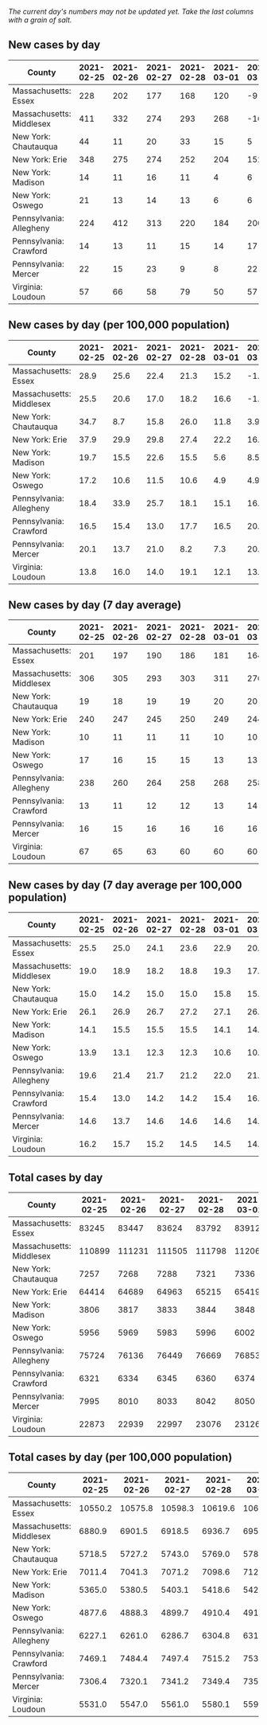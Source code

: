 _The current day's numbers may not be updated yet. Take the last columns with a grain of salt._
## New cases by day

| County | 2021-02-25 | 2021-02-26 | 2021-02-27 | 2021-02-28 | 2021-03-01 | 2021-03-02 | 2021-03-03 |
| --- | --- | --- | --- | --- | --- | --- | --- |
| Massachusetts: Essex | 228 | 202 | 177 | 168 | 120 | -9 |  |
| Massachusetts: Middlesex | 411 | 332 | 274 | 293 | 268 | -16 |  |
| New York: Chautauqua | 44 | 11 | 20 | 33 | 15 | 5 |  |
| New York: Erie | 348 | 275 | 274 | 252 | 204 | 152 |  |
| New York: Madison | 14 | 11 | 16 | 11 | 4 | 6 |  |
| New York: Oswego | 21 | 13 | 14 | 13 | 6 | 6 |  |
| Pennsylvania: Allegheny | 224 | 412 | 313 | 220 | 184 | 200 | 186 |
| Pennsylvania: Crawford | 14 | 13 | 11 | 15 | 14 | 17 | 21 |
| Pennsylvania: Mercer | 22 | 15 | 23 | 9 | 8 | 22 | 36 |
| Virginia: Loudoun | 57 | 66 | 58 | 79 | 50 | 57 | 38 |

## New cases by day (per 100,000 population)

| County | 2021-02-25 | 2021-02-26 | 2021-02-27 | 2021-02-28 | 2021-03-01 | 2021-03-02 | 2021-03-03 |
| --- | --- | --- | --- | --- | --- | --- | --- |
| Massachusetts: Essex | 28.9 | 25.6 | 22.4 | 21.3 | 15.2 | -1.1 |  |
| Massachusetts: Middlesex | 25.5 | 20.6 | 17.0 | 18.2 | 16.6 | -1.0 |  |
| New York: Chautauqua | 34.7 | 8.7 | 15.8 | 26.0 | 11.8 | 3.9 |  |
| New York: Erie | 37.9 | 29.9 | 29.8 | 27.4 | 22.2 | 16.5 |  |
| New York: Madison | 19.7 | 15.5 | 22.6 | 15.5 | 5.6 | 8.5 |  |
| New York: Oswego | 17.2 | 10.6 | 11.5 | 10.6 | 4.9 | 4.9 |  |
| Pennsylvania: Allegheny | 18.4 | 33.9 | 25.7 | 18.1 | 15.1 | 16.4 | 15.3 |
| Pennsylvania: Crawford | 16.5 | 15.4 | 13.0 | 17.7 | 16.5 | 20.1 | 24.8 |
| Pennsylvania: Mercer | 20.1 | 13.7 | 21.0 | 8.2 | 7.3 | 20.1 | 32.9 |
| Virginia: Loudoun | 13.8 | 16.0 | 14.0 | 19.1 | 12.1 | 13.8 | 9.2 |

## New cases by day (7 day average)

| County | 2021-02-25 | 2021-02-26 | 2021-02-27 | 2021-02-28 | 2021-03-01 | 2021-03-02 | 2021-03-03 |
| --- | --- | --- | --- | --- | --- | --- | --- |
| Massachusetts: Essex | 201 | 197 | 190 | 186 | 181 | 164 |  |
| Massachusetts: Middlesex | 306 | 305 | 293 | 303 | 311 | 276 |  |
| New York: Chautauqua | 19 | 18 | 19 | 19 | 20 | 20 |  |
| New York: Erie | 240 | 247 | 245 | 250 | 249 | 244 |  |
| New York: Madison | 10 | 11 | 11 | 11 | 10 | 10 |  |
| New York: Oswego | 17 | 16 | 15 | 15 | 13 | 13 |  |
| Pennsylvania: Allegheny | 238 | 260 | 264 | 258 | 268 | 258 | 248 |
| Pennsylvania: Crawford | 13 | 11 | 12 | 12 | 13 | 14 | 15 |
| Pennsylvania: Mercer | 16 | 15 | 16 | 16 | 16 | 16 | 19 |
| Virginia: Loudoun | 67 | 65 | 63 | 60 | 60 | 60 | 58 |

## New cases by day (7 day average per 100,000 population)

| County | 2021-02-25 | 2021-02-26 | 2021-02-27 | 2021-02-28 | 2021-03-01 | 2021-03-02 | 2021-03-03 |
| --- | --- | --- | --- | --- | --- | --- | --- |
| Massachusetts: Essex | 25.5 | 25.0 | 24.1 | 23.6 | 22.9 | 20.8 |  |
| Massachusetts: Middlesex | 19.0 | 18.9 | 18.2 | 18.8 | 19.3 | 17.1 |  |
| New York: Chautauqua | 15.0 | 14.2 | 15.0 | 15.0 | 15.8 | 15.8 |  |
| New York: Erie | 26.1 | 26.9 | 26.7 | 27.2 | 27.1 | 26.6 |  |
| New York: Madison | 14.1 | 15.5 | 15.5 | 15.5 | 14.1 | 14.1 |  |
| New York: Oswego | 13.9 | 13.1 | 12.3 | 12.3 | 10.6 | 10.6 |  |
| Pennsylvania: Allegheny | 19.6 | 21.4 | 21.7 | 21.2 | 22.0 | 21.2 | 20.4 |
| Pennsylvania: Crawford | 15.4 | 13.0 | 14.2 | 14.2 | 15.4 | 16.5 | 17.7 |
| Pennsylvania: Mercer | 14.6 | 13.7 | 14.6 | 14.6 | 14.6 | 14.6 | 17.4 |
| Virginia: Loudoun | 16.2 | 15.7 | 15.2 | 14.5 | 14.5 | 14.5 | 14.0 |

## Total cases by day

| County | 2021-02-25 | 2021-02-26 | 2021-02-27 | 2021-02-28 | 2021-03-01 | 2021-03-02 | 2021-03-03 |
| --- | --- | --- | --- | --- | --- | --- | --- |
| Massachusetts: Essex | 83245 | 83447 | 83624 | 83792 | 83912 | 83903 |  |
| Massachusetts: Middlesex | 110899 | 111231 | 111505 | 111798 | 112066 | 112050 |  |
| New York: Chautauqua | 7257 | 7268 | 7288 | 7321 | 7336 | 7341 |  |
| New York: Erie | 64414 | 64689 | 64963 | 65215 | 65419 | 65571 |  |
| New York: Madison | 3806 | 3817 | 3833 | 3844 | 3848 | 3854 |  |
| New York: Oswego | 5956 | 5969 | 5983 | 5996 | 6002 | 6008 |  |
| Pennsylvania: Allegheny | 75724 | 76136 | 76449 | 76669 | 76853 | 77053 | 77239 |
| Pennsylvania: Crawford | 6321 | 6334 | 6345 | 6360 | 6374 | 6391 | 6412 |
| Pennsylvania: Mercer | 7995 | 8010 | 8033 | 8042 | 8050 | 8072 | 8108 |
| Virginia: Loudoun | 22873 | 22939 | 22997 | 23076 | 23126 | 23183 | 23221 |

## Total cases by day (per 100,000 population)

| County | 2021-02-25 | 2021-02-26 | 2021-02-27 | 2021-02-28 | 2021-03-01 | 2021-03-02 | 2021-03-03 |
| --- | --- | --- | --- | --- | --- | --- | --- |
| Massachusetts: Essex | 10550.2 | 10575.8 | 10598.3 | 10619.6 | 10634.8 | 10633.6 |  |
| Massachusetts: Middlesex | 6880.9 | 6901.5 | 6918.5 | 6936.7 | 6953.3 | 6952.3 |  |
| New York: Chautauqua | 5718.5 | 5727.2 | 5743.0 | 5769.0 | 5780.8 | 5784.7 |  |
| New York: Erie | 7011.4 | 7041.3 | 7071.2 | 7098.6 | 7120.8 | 7137.4 |  |
| New York: Madison | 5365.0 | 5380.5 | 5403.1 | 5418.6 | 5424.2 | 5432.7 |  |
| New York: Oswego | 4877.6 | 4888.3 | 4899.7 | 4910.4 | 4915.3 | 4920.2 |  |
| Pennsylvania: Allegheny | 6227.1 | 6261.0 | 6286.7 | 6304.8 | 6319.9 | 6336.4 | 6351.7 |
| Pennsylvania: Crawford | 7469.1 | 7484.4 | 7497.4 | 7515.2 | 7531.7 | 7551.8 | 7576.6 |
| Pennsylvania: Mercer | 7306.4 | 7320.1 | 7341.2 | 7349.4 | 7356.7 | 7376.8 | 7409.7 |
| Virginia: Loudoun | 5531.0 | 5547.0 | 5561.0 | 5580.1 | 5592.2 | 5606.0 | 5615.2 |
